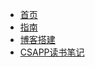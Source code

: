 <!-- docs/_sidebar.md -->

* [首页](/)
* [指南](/zh-cn/guide)
* [博客搭建](/blog_build)
* [CSAPP读书笔记](/CSAPP_note)
